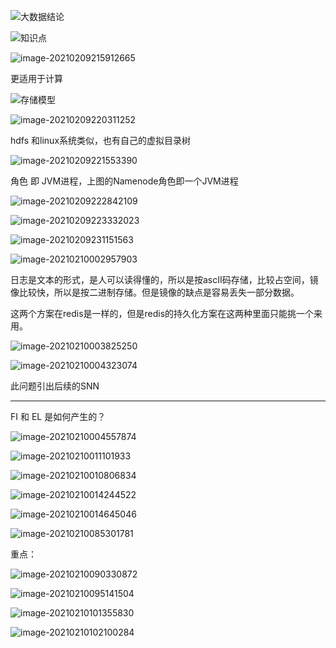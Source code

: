 ![大数据结论](images/大数据结论.png)

![知识点](images/知识点.png)

![image-20210209215912665](images/image-20210209215912665.png)

更适用于计算

![存储模型](images/存储模型.png)

![image-20210209220311252](images/image-20210209220311252.png)

hdfs 和linux系统类似，也有自己的虚拟目录树

![image-20210209221553390](images/image-20210209221553390.png)

角色  即  JVM进程，上图的Namenode角色即一个JVM进程

![image-20210209222842109](images/image-20210209222842109.png)

![image-20210209223332023](images/image-20210209223332023.png)

![image-20210209231151563](images/image-20210209231151563.png)

![image-20210210002957903](images/image-20210210002957903.png)

日志是文本的形式，是人可以读得懂的，所以是按ascII码存储，比较占空间，镜像比较快，所以是按二进制存储。但是镜像的缺点是容易丢失一部分数据。

这两个方案在redis是一样的，但是redis的持久化方案在这两种里面只能挑一个来用。

![image-20210210003825250](images/image-20210210003825250.png)

![image-20210210004323074](images/image-20210210004323074.png)

此问题引出后续的SNN

---

FI 和 EL 是如何产生的？

![image-20210210004557874](images/image-20210210004557874.png)

![image-20210210011101933](images/image-20210210011101933.png)

![image-20210210010806834](images/image-20210210010806834.png)

![image-20210210014244522](images/image-20210210014244522.png)

![image-20210210014645046](images/image-20210210014645046.png)

![image-20210210085301781](images/image-20210210085301781.png)

重点：

![image-20210210090330872](images/image-20210210090330872.png)

![image-20210210095141504](images/images/image-20210210095141504.png)

![image-20210210101355830](images/images/image-20210210101355830.png)

![image-20210210102100284](images/images/image-20210210102100284.png)